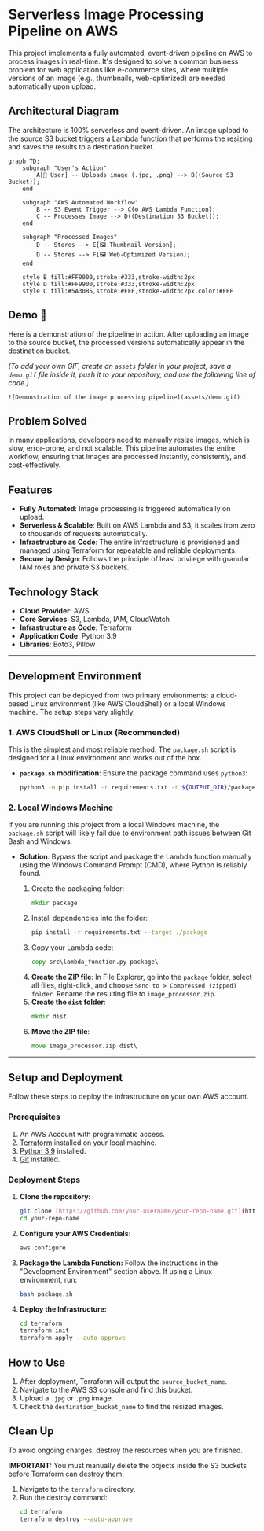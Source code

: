 # Serverless Image Processing Pipeline on AWS

This project implements a fully automated, event-driven pipeline on AWS to process images in real-time. It's designed to solve a common business problem for web applications like e-commerce sites, where multiple versions of an image (e.g., thumbnails, web-optimized) are needed automatically upon upload.

## Architectural Diagram

The architecture is 100% serverless and event-driven. An image upload to the source S3 bucket triggers a Lambda function that performs the resizing and saves the results to a destination bucket.

```mermaid
graph TD;
    subgraph "User's Action"
        A[👤 User] -- Uploads image (.jpg, .png) --> B((Source S3 Bucket));
    end

    subgraph "AWS Automated Workflow"
        B -- S3 Event Trigger --> C{⚙️ AWS Lambda Function};
        C -- Processes Image --> D((Destination S3 Bucket));
    end

    subgraph "Processed Images"
        D -- Stores --> E[🖼️ Thumbnail Version];
        D -- Stores --> F[🖼️ Web-Optimized Version];
    end

    style B fill:#FF9900,stroke:#333,stroke-width:2px
    style D fill:#FF9900,stroke:#333,stroke-width:2px
    style C fill:#5A30B5,stroke:#FFF,stroke-width:2px,color:#FFF
````

## Demo 📸

Here is a demonstration of the pipeline in action. After uploading an image to the source bucket, the processed versions automatically appear in the destination bucket.

*(To add your own GIF, create an `assets` folder in your project, save a `demo.gif` file inside it, push it to your repository, and use the following line of code.)*

`![Demonstration of the image processing pipeline](assets/demo.gif)`

## Problem Solved

In many applications, developers need to manually resize images, which is slow, error-prone, and not scalable. This pipeline automates the entire workflow, ensuring that images are processed instantly, consistently, and cost-effectively.

## Features

  - **Fully Automated**: Image processing is triggered automatically on upload.
  - **Serverless & Scalable**: Built on AWS Lambda and S3, it scales from zero to thousands of requests automatically.
  - **Infrastructure as Code**: The entire infrastructure is provisioned and managed using Terraform for repeatable and reliable deployments.
  - **Secure by Design**: Follows the principle of least privilege with granular IAM roles and private S3 buckets.

## Technology Stack

  - **Cloud Provider**: AWS
  - **Core Services**: S3, Lambda, IAM, CloudWatch
  - **Infrastructure as Code**: Terraform
  - **Application Code**: Python 3.9
  - **Libraries**: Boto3, Pillow

-----

## Development Environment

This project can be deployed from two primary environments: a cloud-based Linux environment (like AWS CloudShell) or a local Windows machine. The setup steps vary slightly.

### 1\. AWS CloudShell or Linux (Recommended)

This is the simplest and most reliable method. The `package.sh` script is designed for a Linux environment and works out of the box.

  - **`package.sh` modification**: Ensure the package command uses `python3`:
    ```bash
    python3 -m pip install -r requirements.txt -t ${OUTPUT_DIR}/package
    ```

### 2\. Local Windows Machine

If you are running this project from a local Windows machine, the `package.sh` script will likely fail due to environment path issues between Git Bash and Windows.

  - **Solution**: Bypass the script and package the Lambda function manually using the Windows Command Prompt (CMD), where Python is reliably found.

    1.  Create the packaging folder:
        ```cmd
        mkdir package
        ```
    2.  Install dependencies into the folder:
        ```cmd
        pip install -r requirements.txt --target ./package
        ```
    3.  Copy your Lambda code:
        ```cmd
        copy src\lambda_function.py package\
        ```
    4.  **Create the ZIP file**: In File Explorer, go into the `package` folder, select all files, right-click, and choose `Send to > Compressed (zipped) folder`. Rename the resulting file to `image_processor.zip`.
    5.  **Create the `dist` folder**:
        ```cmd
        mkdir dist
        ```
    6.  **Move the ZIP file**:
        ```cmd
        move image_processor.zip dist\
        ```

-----

## Setup and Deployment

Follow these steps to deploy the infrastructure on your own AWS account.

### Prerequisites

1.  An AWS Account with programmatic access.
2.  [Terraform](https://learn.hashicorp.com/tutorials/terraform/install-cli) installed on your local machine.
3.  [Python 3.9](https://www.python.org/downloads/) installed.
4.  [Git](https://git-scm.com/downloads) installed.

### Deployment Steps

1.  **Clone the repository:**

    ```bash
    git clone [https://github.com/your-username/your-repo-name.git](https://github.com/your-username/your-repo-name.git)
    cd your-repo-name
    ```

2.  **Configure your AWS Credentials:**

    ```bash
    aws configure
    ```

3.  **Package the Lambda Function:**
    Follow the instructions in the "Development Environment" section above. If using a Linux environment, run:

    ```bash
    bash package.sh
    ```

4.  **Deploy the Infrastructure:**

    ```bash
    cd terraform
    terraform init
    terraform apply --auto-approve
    ```

## How to Use

1.  After deployment, Terraform will output the `source_bucket_name`.
2.  Navigate to the AWS S3 console and find this bucket.
3.  Upload a `.jpg` or `.png` image.
4.  Check the `destination_bucket_name` to find the resized images.

## Clean Up

To avoid ongoing charges, destroy the resources when you are finished.

**IMPORTANT:** You must manually delete the objects inside the S3 buckets before Terraform can destroy them.

1.  Navigate to the `terraform` directory.
2.  Run the destroy command:
    ```bash
    cd terraform
    terraform destroy --auto-approve
    ```
